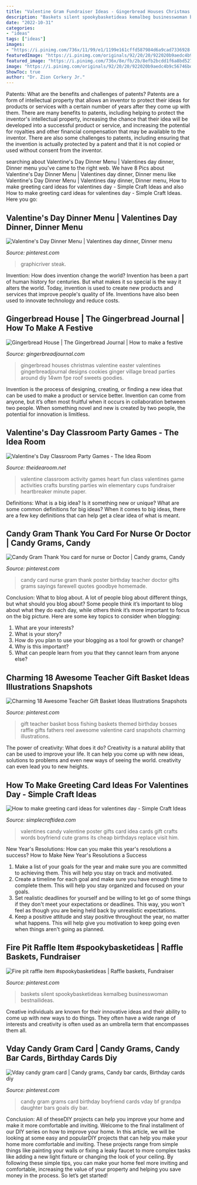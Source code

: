 ```yaml
---
title: "Valentine Gram Fundraiser Ideas - Gingerbread Houses Christmas Valentine Easter Valentines Gingerbreadjournal Designs Cookies Ginger Village Bread Parties Around Diy 14wm Fpe Roof Sweets Goodies"
description: "Baskets silent spookybasketideas kemalbeg businesswoman bestnailideas"
date: "2022-10-31"
categories:
- "ideas"
tags: ["ideas"]
images:
- "https://i.pinimg.com/736x/11/99/e1/1199e161cffd587984d6a9cad7336928--candy-grams-drink-recipes.jpg"
featuredImage: "https://i.pinimg.com/originals/92/20/20/922020b9aedc4b9c56746bd9d3dfa5f1.jpg"
featured_image: "https://i.pinimg.com/736x/8e/fb/2b/8efb2bcdd1f6a8bd527d1fe35343606b.jpg"
image: "https://i.pinimg.com/originals/92/20/20/922020b9aedc4b9c56746bd9d3dfa5f1.jpg"
ShowToc: true
author: "Dr. Zion Corkery Jr."
---
```



Patents: What are the benefits and challenges of patents?
Patents are a form of intellectual property that allows an inventor to protect their ideas for products or services with a certain number of years after they come up with them. There are many benefits to patents, including helping to protect the inventor's intellectual property, increasing the chance that their idea will be developed into a successful product or service, and increasing the potential for royalties and other financial compensation that may be available to the inventor. There are also some challenges to patents, including ensuring that the invention is actually protected by a patent and that it is not copied or used without consent from the inventor.

	

		
searching about Valentine&#039;s Day Dinner Menu | Valentines day dinner, Dinner menu you've came to the right web. We have 8 Pics about Valentine&#039;s Day Dinner Menu | Valentines day dinner, Dinner menu like Valentine&#039;s Day Dinner Menu | Valentines day dinner, Dinner menu, How to make greeting card ideas for valentines day - Simple Craft Ideas and also How to make greeting card ideas for valentines day - Simple Craft Ideas. Here you go:
		
    
## Valentine&#039;s Day Dinner Menu | Valentines Day Dinner, Dinner Menu

<img loading=lazy src="https://i.pinimg.com/736x/8e/fb/2b/8efb2bcdd1f6a8bd527d1fe35343606b.jpg" onerror="this.onerror=null;this.src='https://tse4.mm.bing.net/th?id=OIP.BPT-S6Rl-iwiZF7qIIElpwHaM2&amp;pid=15.1';" alt="Valentine&#039;s Day Dinner Menu | Valentines day dinner, Dinner menu">

_Source: pinterest.com_

>graphicriver steak. 

	

Invention: How does invention change the world?
Invention has been a part of human history for centuries. But what makes it so special is the way it alters the world. Today, invention is used to create new products and services that improve people's quality of life. Inventions have also been used to innovate technology and reduce costs.

    
## Gingerbread House | The Gingerbread Journal | How To Make A Festive

<img loading=lazy src="https://i0.wp.com/www.gingerbreadjournal.com/wp-content/uploads/2015/05/valentines-gingerbread-house-fpe-14wm.jpg?fit=720%2C1048" onerror="this.onerror=null;this.src='https://tse2.mm.bing.net/th?id=OIP.KlOAxzGDjfdqZxFsoF3XNwHaKx&amp;pid=15.1';" alt="Gingerbread House | The Gingerbread Journal | How to make a festive">

_Source: gingerbreadjournal.com_

>gingerbread houses christmas valentine easter valentines gingerbreadjournal designs cookies ginger village bread parties around diy 14wm fpe roof sweets goodies. 

	

Invention is the process of designing, creating, or finding a new idea that can be used to make a product or service better. Invention can come from anyone, but it’s often most fruitful when it occurs in collaboration between two people. When something novel and new is created by two people, the potential for innovation is limitless.

    
## Valentine&#039;s Day Classroom Party Games - The Idea Room

<img loading=lazy src="http://www.theidearoom.net/wp-content/uploads/2015/02/VALENTINE-CLASSROOM-ACTIVITY-HEARTBREAKER.jpg" onerror="this.onerror=null;this.src='https://tse4.mm.bing.net/th?id=OIP.YEac0YsYLIfVQb1wUROdiQHaKI&amp;pid=15.1';" alt="Valentine&#039;s Day Classroom Party Games - The Idea Room">

_Source: theidearoom.net_

>valentine classroom activity games heart fun class valentines game activities crafts bursting parties win elementary cups fundraiser heartbreaker minute paper. 

	

Definitions: What is a big idea? Is it something new or unique? What are some common definitions for big ideas?
When it comes to big ideas, there are a few key definitions that can help get a clear idea of what is meant.

    
## Candy Gram Thank You Card For Nurse Or Doctor | Candy Grams, Candy

<img loading=lazy src="https://i.pinimg.com/736x/bc/ec/e7/bcece78c5b8cdafa225894555abb2602.jpg" onerror="this.onerror=null;this.src='https://tse4.mm.bing.net/th?id=OIP.VU5VEq_XyBOyPNiPDDDJRwHaJ3&amp;pid=15.1';" alt="Candy Gram Thank You card for nurse or Doctor | Candy grams, Candy">

_Source: pinterest.com_

>candy card nurse gram thank poster birthday teacher doctor gifts grams sayings farewell quotes goodbye homemade. 

	

Conclusion: What to blog about.
A lot of people blog about different things, but what should you blog about? Some people think it’s important to blog about what they do each day, while others think it’s more important to focus on the big picture. Here are some key topics to consider when blogging:
1. What are your interests? 
2. What is your story? 
3. How do you plan to use your blogging as a tool for growth or change? 
4. Why is this important? 
5. What can people learn from you that they cannot learn from anyone else?

    
## Charming 18 Awesome Teacher Gift Basket Ideas Illustrations Snapshots

<img loading=lazy src="https://i.pinimg.com/originals/d2/d1/a8/d2d1a808f1efb5cec38232f1a422c613.jpg" onerror="this.onerror=null;this.src='https://tse3.mm.bing.net/th?id=OIP.MffdIXlyQmT5s_sH3rxgngHaL_&amp;pid=15.1';" alt="Charming 18 Awesome Teacher Gift Basket Ideas Illustrations Snapshots">

_Source: pinterest.com_

>gift teacher basket boss fishing baskets themed birthday bosses raffle gifts fathers reel awesome valentine card snapshots charming illustrations. 

	

The power of creativity: What does it do?
Creativity is a natural ability that can be used to improve your life. It can help you come up with new ideas, solutions to problems and even new ways of seeing the world. creativity can even lead you to new heights.

    
## How To Make Greeting Card Ideas For Valentines Day - Simple Craft Ideas

<img loading=lazy src="https://simplecraftidea.com/wp-content/uploads/2016/02/quilled-191.jpg" onerror="this.onerror=null;this.src='https://tse2.mm.bing.net/th?id=OIP.cvCumnPIj9zRynha__FKfwHaHa&amp;pid=15.1';" alt="How to make greeting card ideas for valentines day - Simple Craft Ideas">

_Source: simplecraftidea.com_

>valentines candy valentine poster gifts card idea cards gift crafts words boyfriend cute grams its cheap birthdays replace visit him. 

	

New Year's Resolutions: How can you make this year's resolutions a success?
How to Make New Year's Resolutions a Success
1. Make a list of your goals for the year and make sure you are committed to achieving them. This will help you stay on track and motivated.
2. Create a timeline for each goal and make sure you have enough time to complete them. This will help you stay organized and focused on your goals.
3. Set realistic deadlines for yourself and be willing to let go of some things if they don't meet your expectations or deadlines. This way, you won't feel as though you are being held back by unrealistic expectations.
4. Keep a positive attitude and stay positive throughout the year, no matter what happens. This will help give you motivation to keep going even when things aren't going as planned.

    
## Fire Pit Raffle Item #spookybasketideas | Raffle Baskets, Fundraiser

<img loading=lazy src="https://i.pinimg.com/originals/92/20/20/922020b9aedc4b9c56746bd9d3dfa5f1.jpg" onerror="this.onerror=null;this.src='https://tse2.mm.bing.net/th?id=OIP.t6NT-W4Ry9I9pXqPUO5_tQHaJ4&amp;pid=15.1';" alt="Fire pit raffle item #spookybasketideas | Raffle baskets, Fundraiser">

_Source: pinterest.com_

>baskets silent spookybasketideas kemalbeg businesswoman bestnailideas. 

	

Creative individuals are known for their innovative ideas and their ability to come up with new ways to do things. They often have a wide range of interests and creativity is often used as an umbrella term that encompasses them all.

    
## Vday Candy Gram Card | Candy Grams, Candy Bar Cards, Birthday Cards Diy

<img loading=lazy src="https://i.pinimg.com/736x/11/99/e1/1199e161cffd587984d6a9cad7336928--candy-grams-drink-recipes.jpg" onerror="this.onerror=null;this.src='https://tse3.mm.bing.net/th?id=OIP.LO8XEMOTzKxuybs8oJeQDwHaJ3&amp;pid=15.1';" alt="Vday candy gram card | Candy grams, Candy bar cards, Birthday cards diy">

_Source: pinterest.com_

>candy gram grams card birthday boyfriend cards vday bf grandpa daughter bars goals diy bar. 

	

Conclusion: All of theseDIY projects can help you improve your home and make it more comfortable and inviting.
Welcome to the final installment of our DIY series on how to improve your home. In this article, we will be looking at some easy and popularDIY projects that can help you make your home more comfortable and inviting. These projects range from simple things like painting your walls or fixing a leaky faucet to more complex tasks like adding a new light fixture or changing the look of your ceiling. By following these simple tips, you can make your home feel more inviting and comfortable, increasing the value of your property and helping you save money in the process. So let’s get started!

